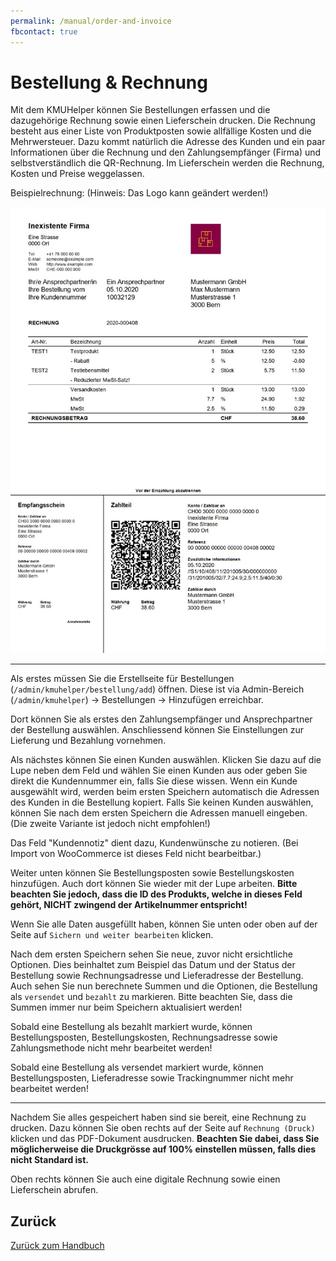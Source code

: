 ```yaml
---
permalink: /manual/order-and-invoice
fbcontact: true
---
```


# Bestellung & Rechnung

Mit dem KMUHelper können Sie Bestellungen erfassen und die dazugehörige Rechnung sowie einen Lieferschein drucken. Die Rechnung besteht aus einer Liste von Produktposten sowie allfällige Kosten und die Mehrwersteuer. Dazu kommt natürlich die Adresse des Kunden und ein paar Informationen über die Rechnung und den Zahlungsempfänger (Firma) und selbstverständlich die QR-Rechnung. Im Lieferschein werden die Rechnung, Kosten und Preise weggelassen.

Beispielrechnung: (Hinweis: Das Logo kann geändert werden!)

[![KMUHelper Beispielrechnung](../assets/images/screenshots/example-invoice.jpg)](../assets/pdfs/example-invoice.pdf)

*****

Als erstes müssen Sie die Erstellseite für Bestellungen (`/admin/kmuhelper/bestellung/add`) öffnen. Diese ist via Admin-Bereich (`/admin/kmuhelper`) -> Bestellungen -> Hinzufügen erreichbar.

Dort können Sie als erstes den Zahlungsempfänger und Ansprechpartner der Bestellung auswählen.
Anschliessend können Sie Einstellungen zur Lieferung und Bezahlung vornehmen.

Als nächstes können Sie einen Kunden auswählen. Klicken Sie dazu auf die Lupe neben dem Feld und wählen Sie einen Kunden aus oder geben Sie direkt die Kundennummer ein, falls Sie diese wissen. Wenn ein Kunde ausgewählt wird, werden beim ersten Speichern automatisch die Adressen des Kunden in die Bestellung kopiert. Falls Sie keinen Kunden auswählen, können Sie nach dem ersten Speichern die Adressen manuell eingeben. (Die zweite Variante ist jedoch nicht empfohlen!)

Das Feld "Kundennotiz" dient dazu, Kundenwünsche zu notieren. (Bei Import von WooCommerce ist dieses Feld nicht bearbeitbar.)

Weiter unten können Sie Bestellungsposten sowie Bestellungskosten hinzufügen. Auch dort können Sie wieder mit der Lupe arbeiten. **Bitte beachten Sie jedoch, dass die ID des Produkts, welche in dieses Feld gehört, NICHT zwingend der Artikelnummer entspricht!**

Wenn Sie alle Daten ausgefüllt haben, können Sie unten oder oben auf der Seite auf `Sichern und weiter bearbeiten` klicken.

Nach dem ersten Speichern sehen Sie neue, zuvor nicht ersichtliche Optionen. Dies beinhaltet zum Beispiel das Datum und der Status der Bestellung sowie Rechnungsadresse und Lieferadresse der Bestellung. Auch sehen Sie nun berechnete Summen und die Optionen, die Bestellung als `versendet` und `bezahlt` zu markieren. Bitte beachten Sie, dass die Summen immer nur beim Speichern aktualisiert werden!

Sobald eine Bestellung als bezahlt markiert wurde, können Bestellungsposten, Bestellungskosten, Rechnungsadresse sowie Zahlungsmethode nicht mehr bearbeitet werden!

Sobald eine Bestellung als versendet markiert wurde, können Bestellungsposten, Lieferadresse sowie Trackingnummer nicht mehr bearbeitet werden!

*****

Nachdem Sie alles gespeichert haben sind sie bereit, eine Rechnung zu drucken. Dazu können Sie oben rechts auf der Seite auf `Rechnung (Druck)` klicken und das PDF-Dokument ausdrucken. **Beachten Sie dabei, dass Sie möglicherweise die Druckgrösse auf 100% einstellen müssen, falls dies nicht Standard ist.**

Oben rechts können Sie auch eine digitale Rechnung sowie einen Lieferschein abrufen.

## Zurück

[Zurück zum Handbuch](./README.md)
